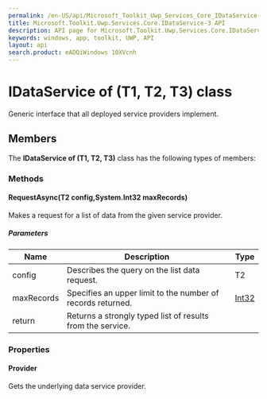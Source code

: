 ```yaml
---
permalink: /en-US/api/Microsoft_Toolkit_Uwp_Services_Core_IDataService-3.htm
title: Microsoft.Toolkit.Uwp.Services.Core.IDataService-3 API 
description: API page for Microsoft.Toolkit.Uwp.Services.Core.IDataService-3
keywords: windows, app, toolkit, UWP, API
layout: api
search.product: eADQiWindows 10XVcnh
---
```



# IDataService of (T1, T2, T3) class

Generic interface that all deployed service providers implement.

## Members

The **IDataService of (T1, T2, T3)** class has the following types of members:

### Methods

#### RequestAsync(T2 config,System.Int32 maxRecords)

Makes a request for a list of data from the given service provider.

##### Parameters



| Name | Description | Type || --- | --- | --- || config | Describes the query on the list data request. | T2 || maxRecords | Specifies an upper limit to the number of records returned. | [Int32](https://msdn.microsoft.com/library/windows/apps/System.Int32) || return |Returns a strongly typed list of results from the service. |


### Properties

#### Provider

Gets the underlying data service provider.


